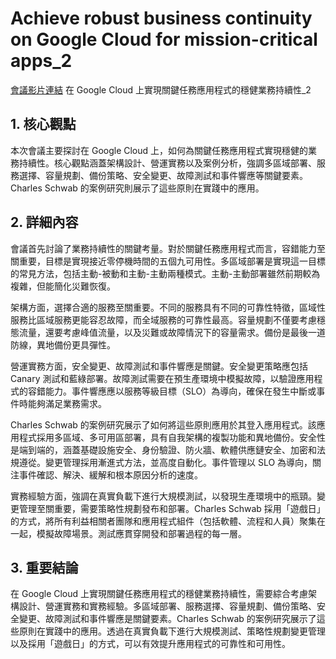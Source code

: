 # Achieve robust business continuity on Google Cloud for mission-critical apps_2
[會議影片連結]()
在 Google Cloud 上實現關鍵任務應用程式的穩健業務持續性_2

## 1. 核心觀點

本次會議主要探討在 Google Cloud 上，如何為關鍵任務應用程式實現穩健的業務持續性。核心觀點涵蓋架構設計、營運實務以及案例分析，強調多區域部署、服務選擇、容量規劃、備份策略、安全變更、故障測試和事件響應等關鍵要素。Charles Schwab 的案例研究則展示了這些原則在實踐中的應用。

## 2. 詳細內容

會議首先討論了業務持續性的關鍵考量。對於關鍵任務應用程式而言，容錯能力至關重要，目標是實現接近零停機時間的五個九可用性。多區域部署是實現這一目標的常見方法，包括主動-被動和主動-主動兩種模式。主動-主動部署雖然前期較為複雜，但能簡化災難恢復。

架構方面，選擇合適的服務至關重要。不同的服務具有不同的可靠性特徵，區域性服務比區域服務更能容忍故障，而全域服務的可靠性最高。容量規劃不僅要考慮穩態流量，還要考慮峰值流量，以及災難或故障情況下的容量需求。備份是最後一道防線，異地備份更具彈性。

營運實務方面，安全變更、故障測試和事件響應是關鍵。安全變更策略應包括 Canary 測試和藍綠部署。故障測試需要在預生產環境中模擬故障，以驗證應用程式的容錯能力。事件響應應以服務等級目標（SLO）為導向，確保在發生中斷或事件時能夠滿足業務需求。

Charles Schwab 的案例研究展示了如何將這些原則應用於其登入應用程式。該應用程式採用多區域、多可用區部署，具有自我架構的複製功能和異地備份。安全性是端到端的，涵蓋基礎設施安全、身份驗證、防火牆、軟體供應鏈安全、加密和法規遵從。變更管理採用漸進式方法，並高度自動化。事件管理以 SLO 為導向，關注事件確認、解決、緩解和根本原因分析的速度。

實務經驗方面，強調在真實負載下進行大規模測試，以發現生產環境中的瓶頸。變更管理至關重要，需要策略性規劃發布和部署。Charles Schwab 採用「遊戲日」的方式，將所有利益相關者團隊和應用程式組件（包括軟體、流程和人員）聚集在一起，模擬故障場景。測試應貫穿開發和部署過程的每一層。

## 3. 重要結論

在 Google Cloud 上實現關鍵任務應用程式的穩健業務持續性，需要綜合考慮架構設計、營運實務和實務經驗。多區域部署、服務選擇、容量規劃、備份策略、安全變更、故障測試和事件響應是關鍵要素。Charles Schwab 的案例研究展示了這些原則在實踐中的應用。透過在真實負載下進行大規模測試、策略性規劃變更管理以及採用「遊戲日」的方式，可以有效提升應用程式的可靠性和可用性。
